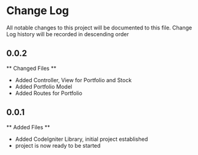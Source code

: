 # Change Log
All notable changes to this project will be documented to this file.
Change Log history will be recorded in descending order


## 0.0.2
** Changed Files **
- Added Controller, View for Portfolio and Stock
- Added Portfolio Model
- Added Routes for Portfolio

## 0.0.1
** Added Files **
- Added CodeIgniter Library, initial project established
- project is now ready to be started

